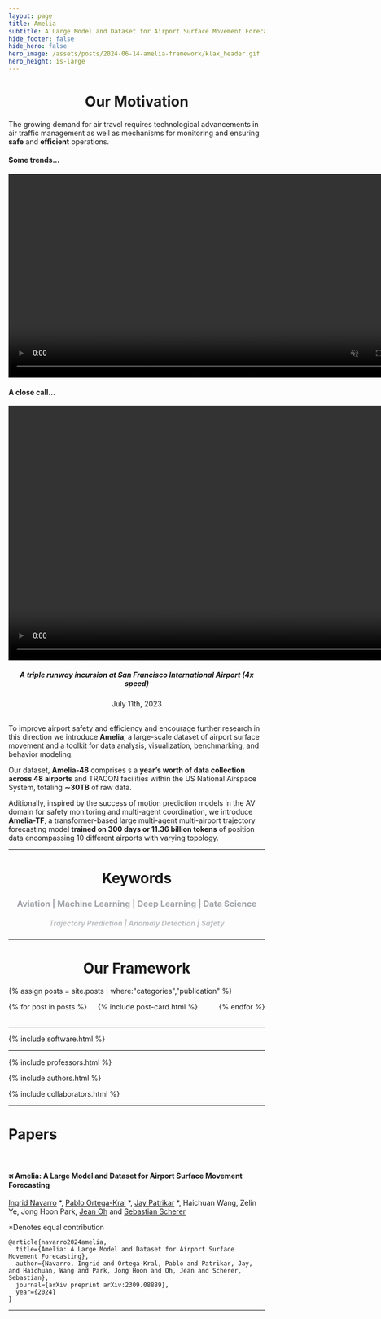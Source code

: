 ```yaml
---
layout: page
title: Amelia
subtitle: A Large Model and Dataset for Airport Surface Movement Forecasting
hide_footer: false
hide_hero: false
hero_image: /assets/posts/2024-06-14-amelia-framework/klax_header.gif
hero_height: is-large
---
```


<div align="center"><h1 class="title">Our Motivation</h1></div>

The growing demand for air travel requires technological advancements in air traffic management as well as mechanisms for monitoring and ensuring **safe** and **efficient** operations.

#### Some trends...
<div align="center">
  <video width="800" autoplay loop muted>
    <source src="/assets/video/trends.mp4" type="video/mp4" />
    <source src="/assets/video/trends.webm" type="video/webm" />
  </video>
</div>

#### A close call...

<div align="center">
  <video width="1000" autoplay loop muted playsinline>
    <source src="/assets/video/sfo_incursion_red.mp4" type="video/mp4" />
    <source src="/assets/video/sfo_incursion_red.webm" type="video/webm" />
  </video>
  <h5>A triple runway incursion at San Francisco International Airport (4x speed) </h5>
  <h7>July 11th, 2023 </h7>
</div>

<br>

To improve airport safety and efficiency and encourage further research in this direction we introduce **Amelia**, a large-scale dataset of airport surface movement and a toolkit for data analysis, visualization, benchmarking, and behavior modeling.

Our dataset, **Amelia-48** comprises s a **year’s worth of data collection across 48 airports** and TRACON facilities within the US National Airspace System, totaling **∼30TB** of raw data.

Aditionally, inspired by the success of motion prediction models in the AV domain for safety monitoring and multi-agent coordination, we introduce **Amelia-TF**, a transformer-based large multi-agent multi-airport trajectory forecasting model **trained on 300 days or 11.36 billion tokens** of position data encompassing 10 different airports with varying topology.

<hr>

<div align="center"><h1 class="title">Keywords</h1>
<h3 class="title" style="color:#A1A4A8">
  Aviation | Machine Learning | Deep Learning | Data Science
</h3>
<h5 class="title" style="color:#BDBFC2">
  Trajectory Prediction | Anomaly Detection | Safety
</h5>
</div>



<hr>

<div align="center"><h1 class="title">Our Framework </h1></div>

{% assign posts = site.posts | where:"categories","publication" %}
<div class="columns is-multiline">
    {% for post in posts %}
        <div class="column is-6-desktop is-6-tablet">
            {% include post-card.html %}
        </div>
    {% endfor %}
</div>

<br>

<hr>

{% include software.html %}

<hr>

{% include professors.html %}

{% include authors.html %}

{% include collaborators.html %}


<hr>

# Papers

<br>

#### &#128746; Amelia: A Large Model and Dataset for Airport Surface Movement Forecasting

[Ingrid Navarro](https://navars.xyz) *, [Pablo Ortega-Kral](https://paok-2001.github.io) *, [Jay Patrikar](https://www.jaypatrikar.me) *, Haichuan Wang,
Zelin Ye, Jong Hoon Park, [Jean Oh](https://cmubig.github.io/team/jean_oh/) and [Sebastian Scherer](https://theairlab.org/team/sebastian/)

*Denotes equal contribution

<a class="button" itemprop="code" href="https://github.com/AmeliaCMU" target="_blank">
  <i class="fas fa-code fa-lg"></i>
</a>
<a class="button" itemprop="paper" href="https://arxiv.org/pdf/2309.08889" target="_blank">
  <i class="fas fa-file fa-lg"></i>
</a>

```
@article{navarro2024amelia,
  title={Amelia: A Large Model and Dataset for Airport Surface
Movement Forecasting},
  author={Navarro, Ingrid and Ortega-Kral, Pablo and Patrikar, Jay, and Haichuan, Wang and Park, Jong Hoon and Oh, Jean and Scherer, Sebastian},
  journal={arXiv preprint arXiv:2309.08889},
  year={2024}
}
```

<hr>